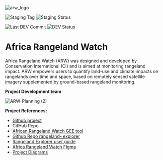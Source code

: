 ![arw_logo](https://github.com/user-attachments/assets/bfadaffe-3528-4544-ac85-f3b07a5e08a1)

![Staging Tag](https://img.shields.io/endpoint?url=https://gist.githubusercontent.com/lgkgh/889dd6c34a68d9461b1fd8cdb56b8a21/raw/arw_build_sta-tag.json)
![Staging Status](https://img.shields.io/endpoint?url=https://gist.githubusercontent.com/lgkgh/889dd6c34a68d9461b1fd8cdb56b8a21/raw/arw_build_sta-status.json)

![Last DEV Commit](https://img.shields.io/endpoint?url=https://gist.githubusercontent.com/lgkgh/889dd6c34a68d9461b1fd8cdb56b8a21/raw/arw_build_dev-dev-commit-tag.json)
![DEV Status](https://img.shields.io/endpoint?url=https://gist.githubusercontent.com/lgkgh/889dd6c34a68d9461b1fd8cdb56b8a21/raw/arw_build_dev-dev-status.json)

# Africa Rangeland Watch
Africa Rangeland Watch (ARW) was designed and developed by Conservation  International (CI) and is aimed at monitoring rangeland impact. ARW empowers  users to quantify land-use and climate impacts on rangelands over time and space,  based on remotely sensed satellite imagery supplemented by ground-based  rangeland monitoring. 

**Project Development team**

![ARW-Planning  (2)](https://github.com/user-attachments/assets/41fa9a5b-e331-419e-a9fd-438c263d3619)

**Project References:**
- [Github project](https://github.com/orgs/kartoza/projects/107)
- GitHub Repo
- [African Rangeland Watch GEE tool](https://ee-yekelaso1818.projects.earthengine.app/view/african-rangeland-watch)
- [Github Repo rangeland- explorer](https://github.com/zanderVenter/rangeland-explorer/blob/main/app.js#L904)
- [Rangeland Explorer user guide](https://docs.google.com/document/d/1SH5SA3-B16bUPLsp0CH86R9I2EN59oJf7eSeWnpLWnk/edit)
- [Africa Rangeland Watch Figma](https://www.figma.com/design/BlAYm1Z8wdEYA5faH8XT8L/Africa-Rangeland-Watch_Wireframing-Workflow?node-id=0-1&t=Npid1tTNpkxJzAcq-1)
- [Project Diagrams](https://drive.google.com/file/d/1XixuyVqs4uzUlMPi9ela1_lhg5_e4o8B/view?usp=sharing)


